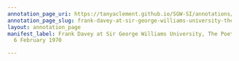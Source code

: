 ```yaml
---
annotation_page_uri: https://tanyaclement.github.io/SGW-SI/annotations/frank-davey-at-sir-george-williams-university-the-poetry-series-6-february-1970-canvas-1-frank-davey.json
annotation_page_slug: frank-davey-at-sir-george-williams-university-the-poetry-series-6-february-1970-canvas-1-frank-davey
layout: annotation_page
manifest_label: Frank Davey at Sir George Williams University, The Poetry Series,
  6 February 1970

---
```

